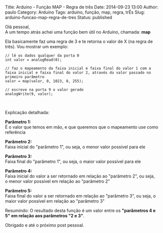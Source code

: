 Title: Arduino - Função MAP - Regra de três
Date: 2014-09-23 13:00
Author: paulo
Category: Arduino
Tags: arduino, função, map, regra, trÊs
Slug: arduino-funcao-map-regra-de-tres
Status: published

Olá pessoal,  
A um tempo atrás achei uma função bem útil no Arduino, chamada: **map**

Ela basicamente faz uma regra de 3 e te retorna o valor de X (na regra de três). Vou mostrar um exemplo:

    // lê os dados qualquer da porta 0
    int valor = analogRead(0);

    // faz o mapeamento da faixa inicial e faixa final do valor 1 com a faixa inicial e faixa final do valor 2, através do valor passado no primeiro parâmetro
    valor = map(valor, 0, 1023, 0, 255);

    // escreve na porta 9 o valor gerado
    analogWrite(9, valor);

 

Explicação detalhada:

**Parâmetro 1:**  
É o valor que temos em mão, e que queremos que o mapeamento use como referência

**Parâmetro 2:**  
Faixa inicial do "parâmetro 1", ou seja, o menor valor possível para ele

**Parâmetro 3:**  
Faixa final do "parâmetro 1", ou seja, o maior valor possível para ele

**Parâmetro 4:**  
Faixa inicial do valor a ser retornado em relação ao "parâmetro 2", ou seja, o menor valor possível em relação ao "parâmetro 2"

**Parâmetro 5:**  
Faixa final do valor a ser retornado em relação ao "parâmetro 3", ou seja, o maior valor possível em relação ao "parâmetro 3"

Resumindo: O resultado desta função é um valor entre os **"parâmetros 4 e 5" em relação aos parâmetros "2 e 3"**.

Obrigado e até o próximo post pessoal.
